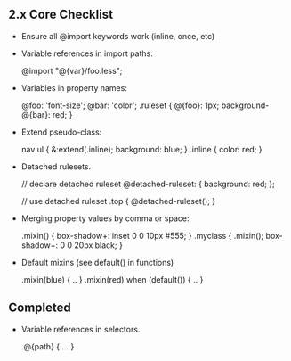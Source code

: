 
2.x Core Checklist
---------

* Ensure all @import keywords work (inline, once, etc)

* Variable references in import paths:

    @import "@{var}/foo.less";

* Variables in property names:

    @foo: 'font-size';
    @bar: 'color';
    .ruleset {
        @{foo}: 1px;
        background-@{bar}: red;
    }

* Extend pseudo-class:

    nav ul {
      &:extend(.inline);
      background: blue;
    }
    .inline {
      color: red;
    }

* Detached rulesets.

    // declare detached ruleset
    @detached-ruleset: { background: red; };

    // use detached ruleset
    .top {
        @detached-ruleset(); 
    }

* Merging property values by comma or space:

    .mixin() {
      box-shadow+: inset 0 0 10px #555;
    }
    .myclass {
      .mixin();
      box-shadow+: 0 0 20px black;
    }

* Default mixins (see default() in functions)

    .mixin(blue) {
        ..
    }
    .mixin(red) when (default()) {
        ..
    }


Completed
-----

* Variable references in selectors.

    .@{path} {
        ...
    }


